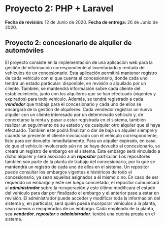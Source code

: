 # Proyecto 2:  PHP + Laravel

**Fecha de revisión:** 12 de Junio de 2020.
**Fecha de entrega:** 26 de Junio de 2020.

## **Proyecto 2: concesionario de alquiler de automóviles**

El proyecto consiste en la implementación de una aplicación web para la gestión de información correspondiente al inventariado y rentado de vehículos de un concesionario.
Esta aplicación permitirá mantener registro de cada vehículo con el que cuenta el concesionario, donde cada uno tendrá un estado particular: disponible, en revisión o alquilado por un cliente. También, se mantendrá información sobre cada cliente del establecimiento, junto con los alquileres que se han efectuado (vigentes y expirados) para todo vehículo. Además, se tendrá registrado a cada ***vendedor*** que trabaja para el concesionario y cada uno de ellos se encargará de la gestión de alquileres. Cada vendedor registrar un nuevo alquiler con un cliente interesado por un determinado vehículo y, de concretarse la renta y pasar a estar registrada en el sistema, también realizar un seguimiento de su estado y de cualquier otro alquiler que él haya efectuado. También este podrá finalizar o dar de baja un alquiler siempre y cuando se presente el cliente involucrado con el vehículo correspondiente, listo para ser devuelto inmediatamente. Para un alquiler expirado, en caso de que el vehículo involucrado aún no se haya devuelto al concesionario, se creará un registro de embargo en el sistema. Este embargo será vinculado a dicho alquiler y será asociado a un ***repositor*** particular. Los repositores también son parte de la planta de trabajo del concesionario, por lo que se mantendrá un registro de cada uno de ellos en el sistema. Un repositor puede consultar los embargos vigentes e históricos de todo el concesionario, ya sean aquellos asignados a él mismo o no. En caso de ser requerido un embargo y este ser luego concretado, el repositor comunicará al ***administrador*** sobre la recuperación y este último modificará el estado del vehículo para dar por finalizado el embargo y el anterior pase a estar en revisión. El administrador puede acceder y modificar toda la información del sistema y, en particular, será quién pueda incorporar vehículos a la planta, sean nuevos o recuperados de un embargo.
Cada empleado de la planta, sea ***vendedor***, ***repositor*** o ***administrador***, tendrá una cuenta propia en el sistema.
